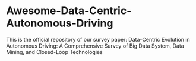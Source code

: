 # Awesome-Data-Centric-Autonomous-Driving
This is the official repository of our survey paper: Data-Centric Evolution in Autonomous Driving: A Comprehensive Survey of Big Data System, Data Mining, and Closed-Loop Technologies
